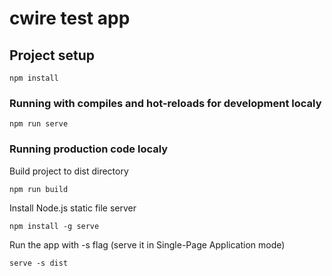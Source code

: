 # cwire test app

## Project setup
```
npm install
```

### Running with compiles and hot-reloads for development localy
```
npm run serve
```

### Running production code localy
Build project to dist directory
```
npm run build
```
Install Node.js static file server
```
npm install -g serve
```
Run the app with -s flag (serve it in Single-Page Application mode)
```
serve -s dist
```

